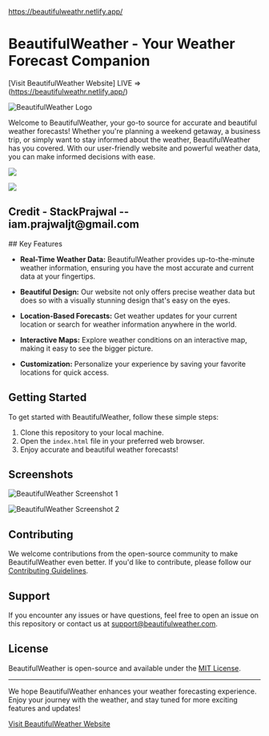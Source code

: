 https://beautifulweathr.netlify.app/

# BeautifulWeather - Your Weather Forecast Companion

[Visit BeautifulWeather Website] LIVE => (https://beautifulweathr.netlify.app/)

![BeautifulWeather Logo](https://yourwebsite.com/images/logo.png)

Welcome to BeautifulWeather, your go-to source for accurate and beautiful weather forecasts! Whether you're planning a weekend getaway, a business trip, or simply want to stay informed about the weather, BeautifulWeather has you covered. With our user-friendly website and powerful weather data, you can make informed decisions with ease.

<a href="https://lh3.googleusercontent.com/drive-viewer/AK7aPaAyg38lxzpiitq2VIOswpNHyfIdYXOet6-efhlbXUxygSrcfLe5kpTK4a7D9Wx5olaCpoqY5ATSPtAXqAsMJH0qWtHs9A=s1600?source=screenshot.guru"> <img src="https://lh3.googleusercontent.com/drive-viewer/AK7aPaAyg38lxzpiitq2VIOswpNHyfIdYXOet6-efhlbXUxygSrcfLe5kpTK4a7D9Wx5olaCpoqY5ATSPtAXqAsMJH0qWtHs9A=s1600" /> </a>


<a href="https://lh3.googleusercontent.com/drive-viewer/AK7aPaDht4sfjdrpKvKIQweq6Aei38e-B4vKktqAmkU7V8UOWTBzJgky_aJix3qXcmTd6lcG8ueyHJ_WXR9p2O1yPoJdYOzWAA=s1600?source=screenshot.guru"> <img src="https://lh3.googleusercontent.com/drive-viewer/AK7aPaDht4sfjdrpKvKIQweq6Aei38e-B4vKktqAmkU7V8UOWTBzJgky_aJix3qXcmTd6lcG8ueyHJ_WXR9p2O1yPoJdYOzWAA=s1600" /> </a>

<h2>Credit - StackPrajwal -- iam.prajwaljt@gmail.com</h2>
## Key Features

- **Real-Time Weather Data:** BeautifulWeather provides up-to-the-minute weather information, ensuring you have the most accurate and current data at your fingertips.

- **Beautiful Design:** Our website not only offers precise weather data but does so with a visually stunning design that's easy on the eyes.

- **Location-Based Forecasts:** Get weather updates for your current location or search for weather information anywhere in the world.

- **Interactive Maps:** Explore weather conditions on an interactive map, making it easy to see the bigger picture.

- **Customization:** Personalize your experience by saving your favorite locations for quick access.

## Getting Started

To get started with BeautifulWeather, follow these simple steps:

1. Clone this repository to your local machine.
2. Open the `index.html` file in your preferred web browser.
3. Enjoy accurate and beautiful weather forecasts!

## Screenshots

![BeautifulWeather Screenshot 1](https://drive.google.com/file/d/1iaMQCz7uTw_2ihVfpmwsgUODq2pjwwUO/view?usp=sharing)

![BeautifulWeather Screenshot 2](https://drive.google.com/file/d/1gXdJBSiC3wv55z_4-aRgnCfftx_ufMJ4/view?usp=sharing)

## Contributing

We welcome contributions from the open-source community to make BeautifulWeather even better. If you'd like to contribute, please follow our [Contributing Guidelines](CONTRIBUTING.md).

## Support

If you encounter any issues or have questions, feel free to open an issue on this repository or contact us at [support@beautifulweather.com](mailto:support@beautifulweather.com).

## License

BeautifulWeather is open-source and available under the [MIT License](LICENSE.md).

--- 

We hope BeautifulWeather enhances your weather forecasting experience. Enjoy your journey with the weather, and stay tuned for more exciting features and updates!

[Visit BeautifulWeather Website](https://beautifulweathr.netlify.app/)
